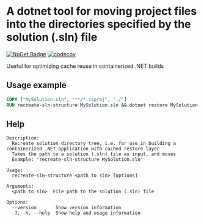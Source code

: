 # A dotnet tool for moving project files into the directories specified by the solution (.sln) file

[![NuGet Badge](https://buildstats.info/nuget/RecreateSolutionStructure)](https://www.nuget.org/packages/RecreateSolutionStructure/)
[![codecov](https://codecov.io/gh/rosenbjerg/recreate-sln-structure/branch/main/graph/badge.svg)](https://codecov.io/gh/rosenbjerg/recreate-sln-structure)

Useful for optimizing cache reuse in containerized .NET builds

## Usage example

```dockerfile
COPY ["MySolution.sln", "**/*.csproj", "./"]
RUN recreate-sln-structure MySolution.sln && dotnet restore MySolution.sln
```

## Help

```
Description:
  Recreate solution directory tree, i.e. for use in building a containerized .NET application with cached restore layer
  Takes the path to a solution (.sln) file as input, and moves
  Example: 'recreate-sln-structure MySolution.sln'

Usage:
  recreate-sln-structure <path to sln> [options]

Arguments:
  <path to sln>  File path to the solution (.sln) file

Options:
  --version       Show version information
  -?, -h, --help  Show help and usage information
```
